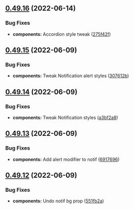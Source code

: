 ## [0.49.16](https://github.com/jacecotton/tcds/compare/v0.49.15...v0.49.16) (2022-06-14)


### Bug Fixes

* **components:** Accordion style tweak ([275f42f](https://github.com/jacecotton/tcds/commit/275f42f4a1799961119fcbafe498e72ff81624e4))



## [0.49.15](https://github.com/jacecotton/tcds/compare/v0.49.14...v0.49.15) (2022-06-09)


### Bug Fixes

* **components:** Tweak Notification alert styles ([307612b](https://github.com/jacecotton/tcds/commit/307612b9f3070836b38ed97445bbad1a8e208afe))



## [0.49.14](https://github.com/jacecotton/tcds/compare/v0.49.13...v0.49.14) (2022-06-09)


### Bug Fixes

* **components:** Tweak Notification styles ([a3bf2a8](https://github.com/jacecotton/tcds/commit/a3bf2a88667a7043931a792167620fe05010bdde))



## [0.49.13](https://github.com/jacecotton/tcds/compare/v0.49.12...v0.49.13) (2022-06-09)


### Bug Fixes

* **components:** Add alert modifier to notif ([6917696](https://github.com/jacecotton/tcds/commit/691769613c845d707380a0b9599aab1e0ea9e218))



## [0.49.12](https://github.com/jacecotton/tcds/compare/v0.49.11...v0.49.12) (2022-06-09)


### Bug Fixes

* **components:** Undo notif bg prop ([551fb2a](https://github.com/jacecotton/tcds/commit/551fb2a5e2a2185e197fa7b94f431e79ce0c0727))



